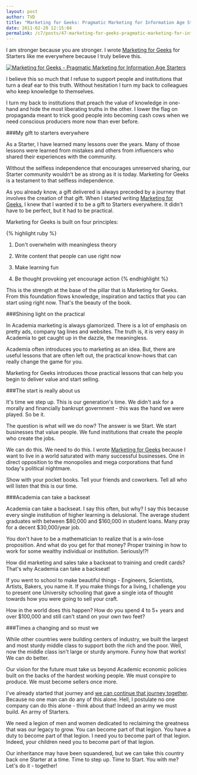 ```yaml
---
layout: post
author: TVD
title: "Marketing for Geeks: Pragmatic Marketing for Information Age Starters"
date: 2011-02-20 12:15:04
permalink: /c7/posts/47-marketing-for-geeks-pragmatic-marketing-for-information-age-starters
---
```


I am stronger because you are stronger. I wrote [Marketing for Geeks][1] for Starters like me everywhere because I truly believe this.

<a href="http://techoctave.com/marketing-for-geeks"><img src="http://techoctave.com/c7/static/marketing-for-geeks-front-and-back-cover.png" alt="Marketing for Geeks - Pragmatic Marketing for Information Age Starters"/></a>

I believe this so much that I refuse to support people and institutions that turn a deaf ear to this truth. Without hesitation I turn my back to colleagues who keep knowledge to themselves.

I turn my back to institutions that preach the value of knowledge in one-hand and hide the most liberating truths in the other. I lower the flag on propaganda meant to trick good people into becoming cash cows when we need conscious producers more now than ever before.

###My gift to starters everywhere

As a Starter, I have learned many lessons over the years. Many of those lessons were learned from mistakes and others from influencers who shared their experiences with the community.

Without the selfless independence that encourages unreserved sharing, our Starter community wouldn't be as strong as it is today. Marketing for Geeks is  a testament to that selfless independence. 

As you already know, a gift delivered is always preceded by a journey that involves the creation of that gift. When I started writing [Marketing for Geeks][3], I knew that I wanted it to be a gift to Starters everywhere. It didn't have to be perfect, but it had to be practical.

Marketing for Geeks is built on four principles:

{% highlight ruby %}
1. Don't overwhelm with meaningless theory 

2. Write content that people can use right now

3. Make learning fun

4. Be thought provoking yet encourage action
{% endhighlight %}

This is the strength at the base of the pillar that is Marketing for Geeks. From this foundation flows knowledge, inspiration and tactics that you can start using right now. That's the beauty of the book.

###Shining light on the practical

In Academia marketing is always glamorized. There is a lot of emphasis on pretty ads, company tag lines and websites. The truth is, it is very easy in Academia to get caught up in the dazzle, the meaningless.

Academia often introduces you to marketing as an idea. But, there are useful lessons that are often left out, the practical know-hows that can really change the game for you. 

Marketing for Geeks introduces those practical lessons that can help you begin to deliver value and start selling.

###The start is really about us

It's time we step up. This is our generation's time. We didn't ask for a morally and financially bankrupt government - this was the hand we were played. So be it.

The question is what will we do now? The answer is we Start. We start businesses that value people. We fund institutions that create the people who create the jobs.

We can do this. We need to do this. I wrote [Marketing for Geeks][4] because I want to live in a world saturated with many successful businesses. One in direct opposition to the monopolies and mega corporations that fund today's political nightmare.

Show with your pocket books. Tell your friends and coworkers. Tell all who will listen that this is our time.

###Academia can take a backseat

Academia can take a backseat. I say this often, but why? I say this because every single institution of higher learning is delusional. The average student graduates with between $80,000 and $160,000 in student loans. Many pray for a decent $30,000/year job.

You don't have to be a mathematician to realize that is a win-lose proposition. And what do you get for that money? Proper training in how to work for some wealthy individual or institution. Seriously!?!

How did marketing and sales take a backseat to training and credit cards? That's why Academia can take a backseat!

If you went to school to make beautiful things - Engineers, Scientists, Artists, Bakers, you name it. If you make things for a living, I challenge you to present one University schooling that gave a single iota of thought towards how you were going to sell your craft.

How in the world does this happen? How do you spend 4 to 5+ years and over $100,000 and still can't stand on your own two feet? 

###Times a changing and so must we

While other countries were building centers of industry, we built the largest and most sturdy middle class to support both the rich and the poor. Well, now the middle class isn't large or sturdy anymore. Funny how that works! We can do better.

Our vision for the future must take us beyond Academic economic policies built on the backs of the hardest working people. We must conspire to produce. We must become sellers once more.

I've already started that journey and [we can continue that journey together][5]. Because no one man can do any of this alone. Hell, I postulate no one company can do this alone - think about that! Indeed an army we must build. An army of Starters.

We need a legion of men and women dedicated to reclaiming the greatness that was our legacy to grow. You can become part of that legion. You have a duty to become part of that legion. I need you to become part of that legion. Indeed, your children need you to become part of that legion.

Our inheritance may have been squandered, but we can take this country back one Starter at a time. Time to step up. Time to Start. You with me? Let's do it - together!


  [1]: http://techoctave.com/marketing-for-geeks
  [2]: http://techoctave.com/c7/static/marketing-for-geeks-front-and-back-cover.png
  [3]: http://techoctave.com/marketing-for-geeks
  [4]: http://techoctave.com/marketing-for-geeks
  [5]: http://techoctave.com/marketing-for-geeks
